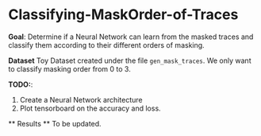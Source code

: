 # Classifying-MaskOrder-of-Traces
**Goal**:
Determine if a Neural Network can learn from the masked traces and classify them according to their different orders of masking.

**Dataset**
Toy Dataset created under the file `gen_mask_traces`. We only want to classify masking order from 0 to 3. 

**TODO:**:
1. Create a Neural Network architecture
2. Plot tensorboard on the accuracy and loss. 


** Results **
To be updated. 
